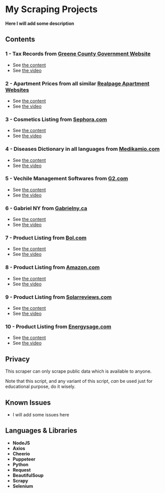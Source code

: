 # My Scraping Projects

**Here I will add some description**

## Contents

### 1 - Tax Records from [Greene County Government Website](https://greenecountymo.gov/collector/search/results.php)
  - See [the content]()
  - See [the video]() 
### 2 - Apartment Prices from all similar [Realpage Apartment Websites](https://www.estatesateastriverside.com/Floor-plans.aspx)
  - See [the content]()
  - See [the video]()
### 3 - Cosmetics Listing from [Sephora.com](https://sephora.com)
  - See [the content]()
  - See [the video]()
### 4 - Diseases Dictionary in all languages from [Medikamio.com](http://medikamio.com/)
  - See [the content]()
  - See [the video]()
### 5 - Vechile Management Softwares from [G2.com](http://g2.com/)
  - See [the content]()
  - See [the video]()
### 6 - Gabriel NY from [Gabrielny.ca](http://gabrielny.ca/)
  - See [the content]()
  - See [the video]()
### 7 - Product Listing from [Bol.com](https://www.bol.com/nl/nl/)
  - See [the content]()
  - See [the video]()
### 8 - Product Listing from [Amazon.com](https://www.amazon.com/)
  - See [the content]()
  - See [the video]()
### 9 - Product Listing from [Solarreviews.com](https://www.solarreviews.com)
  - See [the content](https://github.com/amien1410/scraping-projects/tree/main/solarrevies-energysage)
  - See [the video]()
### 10 - Product Listing from [Energysage.com](https://www.energysage.com)
  - See [the content](https://github.com/amien1410/scraping-projects/tree/main/solarrevies-energysage)
  - See [the video]()

## Privacy

This scraper can only scrape public data which is available to anyone.

Note that this script, and any variant of this script, *can* be used just for educational purpose, do it wisely.

## Known Issues

* I will add some issues here

## Languages & Libraries

* **NodeJS**
* **Axios**
* **Cheerio**
* **Puppeteer**
* **Python**
* **Request**
* **BeautifulSoup**
* **Scrapy**
* **Selenium**
